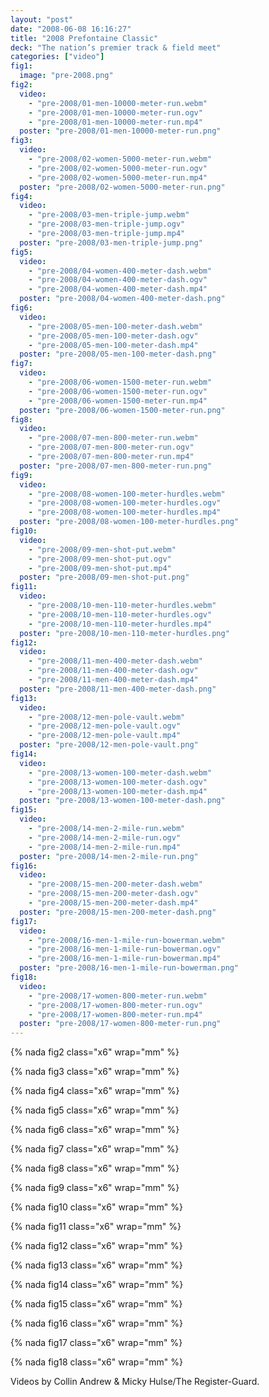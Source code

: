 ```yaml
---
layout: "post"
date: "2008-06-08 16:16:27"
title: "2008 Prefontaine Classic"
deck: "The nation’s premier track & field meet"
categories: ["video"]
fig1:
  image: "pre-2008.png"
fig2:
  video:
    - "pre-2008/01-men-10000-meter-run.webm"
    - "pre-2008/01-men-10000-meter-run.ogv"
    - "pre-2008/01-men-10000-meter-run.mp4"
  poster: "pre-2008/01-men-10000-meter-run.png"
fig3:
  video:
    - "pre-2008/02-women-5000-meter-run.webm"
    - "pre-2008/02-women-5000-meter-run.ogv"
    - "pre-2008/02-women-5000-meter-run.mp4"
  poster: "pre-2008/02-women-5000-meter-run.png"
fig4:
  video:
    - "pre-2008/03-men-triple-jump.webm"
    - "pre-2008/03-men-triple-jump.ogv"
    - "pre-2008/03-men-triple-jump.mp4"
  poster: "pre-2008/03-men-triple-jump.png"
fig5:
  video:
    - "pre-2008/04-women-400-meter-dash.webm"
    - "pre-2008/04-women-400-meter-dash.ogv"
    - "pre-2008/04-women-400-meter-dash.mp4"
  poster: "pre-2008/04-women-400-meter-dash.png"
fig6:
  video:
    - "pre-2008/05-men-100-meter-dash.webm"
    - "pre-2008/05-men-100-meter-dash.ogv"
    - "pre-2008/05-men-100-meter-dash.mp4"
  poster: "pre-2008/05-men-100-meter-dash.png"
fig7:
  video:
    - "pre-2008/06-women-1500-meter-run.webm"
    - "pre-2008/06-women-1500-meter-run.ogv"
    - "pre-2008/06-women-1500-meter-run.mp4"
  poster: "pre-2008/06-women-1500-meter-run.png"
fig8:
  video:
    - "pre-2008/07-men-800-meter-run.webm"
    - "pre-2008/07-men-800-meter-run.ogv"
    - "pre-2008/07-men-800-meter-run.mp4"
  poster: "pre-2008/07-men-800-meter-run.png"
fig9:
  video:
    - "pre-2008/08-women-100-meter-hurdles.webm"
    - "pre-2008/08-women-100-meter-hurdles.ogv"
    - "pre-2008/08-women-100-meter-hurdles.mp4"
  poster: "pre-2008/08-women-100-meter-hurdles.png"
fig10:
  video:
    - "pre-2008/09-men-shot-put.webm"
    - "pre-2008/09-men-shot-put.ogv"
    - "pre-2008/09-men-shot-put.mp4"
  poster: "pre-2008/09-men-shot-put.png"
fig11:
  video:
    - "pre-2008/10-men-110-meter-hurdles.webm"
    - "pre-2008/10-men-110-meter-hurdles.ogv"
    - "pre-2008/10-men-110-meter-hurdles.mp4"
  poster: "pre-2008/10-men-110-meter-hurdles.png"
fig12:
  video:
    - "pre-2008/11-men-400-meter-dash.webm"
    - "pre-2008/11-men-400-meter-dash.ogv"
    - "pre-2008/11-men-400-meter-dash.mp4"
  poster: "pre-2008/11-men-400-meter-dash.png"
fig13:
  video:
    - "pre-2008/12-men-pole-vault.webm"
    - "pre-2008/12-men-pole-vault.ogv"
    - "pre-2008/12-men-pole-vault.mp4"
  poster: "pre-2008/12-men-pole-vault.png"
fig14:
  video:
    - "pre-2008/13-women-100-meter-dash.webm"
    - "pre-2008/13-women-100-meter-dash.ogv"
    - "pre-2008/13-women-100-meter-dash.mp4"
  poster: "pre-2008/13-women-100-meter-dash.png"
fig15:
  video:
    - "pre-2008/14-men-2-mile-run.webm"
    - "pre-2008/14-men-2-mile-run.ogv"
    - "pre-2008/14-men-2-mile-run.mp4"
  poster: "pre-2008/14-men-2-mile-run.png"
fig16:
  video:
    - "pre-2008/15-men-200-meter-dash.webm"
    - "pre-2008/15-men-200-meter-dash.ogv"
    - "pre-2008/15-men-200-meter-dash.mp4"
  poster: "pre-2008/15-men-200-meter-dash.png"
fig17:
  video:
    - "pre-2008/16-men-1-mile-run-bowerman.webm"
    - "pre-2008/16-men-1-mile-run-bowerman.ogv"
    - "pre-2008/16-men-1-mile-run-bowerman.mp4"
  poster: "pre-2008/16-men-1-mile-run-bowerman.png"
fig18:
  video:
    - "pre-2008/17-women-800-meter-run.webm"
    - "pre-2008/17-women-800-meter-run.ogv"
    - "pre-2008/17-women-800-meter-run.mp4"
  poster: "pre-2008/17-women-800-meter-run.png"
---
```


{% nada fig2 class="x6" wrap="mm" %}

{% nada fig3 class="x6" wrap="mm" %}

{% nada fig4 class="x6" wrap="mm" %}

{% nada fig5 class="x6" wrap="mm" %}

{% nada fig6 class="x6" wrap="mm" %}

{% nada fig7 class="x6" wrap="mm" %}

{% nada fig8 class="x6" wrap="mm" %}

{% nada fig9 class="x6" wrap="mm" %}

{% nada fig10 class="x6" wrap="mm" %}

{% nada fig11 class="x6" wrap="mm" %}

{% nada fig12 class="x6" wrap="mm" %}

{% nada fig13 class="x6" wrap="mm" %}

{% nada fig14 class="x6" wrap="mm" %}

{% nada fig15 class="x6" wrap="mm" %}

{% nada fig16 class="x6" wrap="mm" %}

{% nada fig17 class="x6" wrap="mm" %}

{% nada fig18 class="x6" wrap="mm" %}

Videos by Collin Andrew & Micky Hulse/The Register-Guard.
